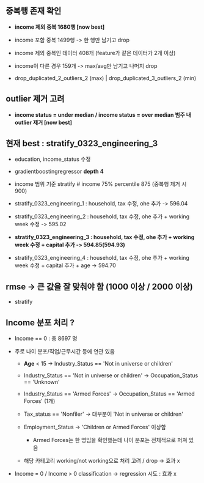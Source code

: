 ## 중복행 존재 확인
- **income 제외 중복 1680행 [now best]**
- income 포함 중복 1499행 -> 한 행만 남기고 drop

- income 제외 중복인 데이터 408개 (feature가 같은 데이터가 2개 이상)
- income이 다른 경우 159개 -> max/avg만 남기고 나머지 drop
- drop_duplicated_2_outliers_2 (max) | drop_duplicated_3_outliers_2 (min)

## outlier 제거 고려
- **income status = under median / income status = over median 범주 내 outlier 제거 [now best]**

## 현재 best : stratify_0323_engineering_3
- education, income_status 수정
- gradientboostingregressor **depth 4**
- income 범위 기준 stratify # income 75% percentile 875 (중복행 제거 시 900)

- stratify_0323_engineering_1 : household, tax 수정, ohe 추가 -> 596.04
- stratify_0323_engineering_2 : household, tax 수정, ohe 추가 + working week 수정 -> 595.02
- **stratify_0323_engineering_3 : household, tax 수정, ohe 추가 + working week 수정 + capital 추가 -> 594.85(594.93)**
- stratify_0323_engineering_4 : household, tax 수정, ohe 추가 + working week 수정 + capital 추가 + age -> 594.70


## rmse -> 큰 값을 잘 맞춰야 함 (1000 이상 / 2000 이상)
- stratify

## Income 분포 처리 ?
- Income == 0 : 총 8697 명
- 주로 나이 분포/직업/근무시간 등에 연관 있음 
    - **Age** < 15 -> Industry_Status == 'Not in universe or children'
    - Industry_Status == 'Not in universe or children' -> Occupation_Status == 'Unknown'
    - Industry_Status == 'Armed Forces' -> Occupation_Status == 'Armed Forces' (1개)
    - Tax_status == 'Nonfiler' -> 대부분이 'Not in universe or children'

    - Employment_Status -> 'Children or Armed Forces' 이상함
        - Armed Forces는 한 명임을 확인했는데 나이 분포는 전체적으로 퍼져 있음
    - 해당 카테고리 working/not working으로 처리 고려 / drop -> 효과 x
    
- Income = 0 / Income > 0 classification -> regression 시도 : 효과 x